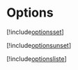 # Options

[!include[optionsset](options.optionsset.autogen.md)]

[!include[optionsunset](options.optionsunset.autogen.md)]

[!include[optionsliste](options.optionsliste.autogen.md)]






















